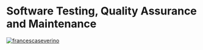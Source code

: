 # Software Testing, Quality Assurance and Maintenance 

[![francescaseverino](https://circleci.com/gh/francescaseverino/SSW567.svg?style=svg&circle-token=ecfed652cf813bd6a4d36b4a09b7d5a8c35c65da)](https://app.circleci.com/pipelines/github/francescaseverino/SSW567)
